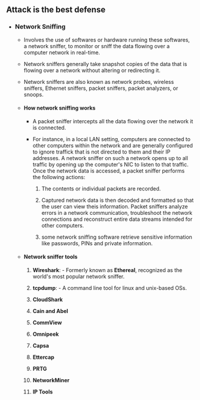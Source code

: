 ## Attack is the best defense

- ### Network Sniffing

	- Involves the use of softwares or hardware running these softwares, a network sniffer, to monitor or sniff the data flowing over a computer network in real-time.

	- Network sniffers generally take snapshot copies of the data that is flowing over a network without altering or redirecting it.
	
	- Network sniffers are also known as network probes, wireless sniffers, Ethernet sniffers, packet sniffers, packet analyzers, or snoops.



	- #### How network sniffing works

		- A packet sniffer intercepts all the data flowing over the network it is connected.

		- For instance, in a local LAN setting, computers are connected to other computers within the network and are generally configured to ignore traffick that is not directed to them and their IP addresses. A network sniffer on such a network opens up to all traffic by opening up the computer's NIC to listen to that traffic. Once the network data is accessed, a packet sniffer performs the following actions:

			1. The contents or individual packets are recorded.

			2. Captured network data is then decoded and formatted so that the user can  view theis information. Packet sniffers analyze errors in a network communication, troubleshoot the network connections and reconstruct entire data streams intended for other computers.

			3. some network sniffing software retrieve sensitive information like passwords, PINs and private information.


	- #### Network sniffer tools

		1. __Wireshark__: - Formerly known as __Ethereal__, recognized as the world's most popular network sniffer.

		2. __tcpdump__: - A command line tool for linux and unix-based OSs.

		3. __CloudShark__

		4. __Cain and Abel__

		5. __CommView__

		6. __Omnipeek__

		7. __Capsa__

		8. __Ettercap__

		9. __PRTG__

		10. __NetworkMiner__

		11. __IP Tools__

